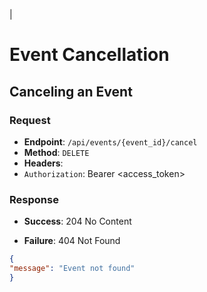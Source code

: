 |
# Event Cancellation

## Canceling an Event

### Request
- **Endpoint**: `/api/events/{event_id}/cancel`
- **Method**: `DELETE`
- **Headers**:
- `Authorization`: Bearer <access_token>

### Response
- **Success**: 204 No Content

- **Failure**: 404 Not Found
```json
{
"message": "Event not found"
}
```